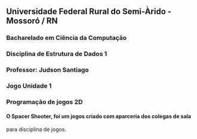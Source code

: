 ## Universidade Federal Rural do Semi-Àrido - Mossoró / RN
### Bacharelado em Ciência da Computação 
### Disciplina de Estrutura de Dados 1 
### Professor: Judson Santiago
### Jogo Unidade 1
### Programação de jogos 2D
#### O Spacer Shooter, foi um jogos criado com aparceria dos colegas de sala 
para disciplina de jogos.
